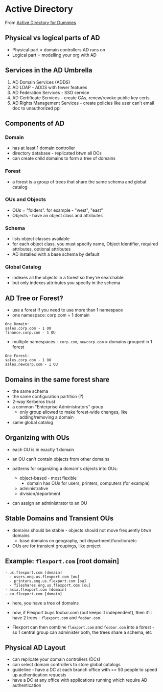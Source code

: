 # Active Directory

From [Active Directory for Dummies](https://www.amazon.com/Active-Directory-Dummies-Steve-Clines/dp/0470287209)

## Physical vs logical parts of AD

- Physical part = domain controllers AD runs on
- Logical part = modelling your org with AD

## Services in the AD Umbrella

1. AD Domain Services (ADDS)
2. AD LDAP - ADDS with fewer features
3. AD Federation Services - SSO service
4. AD Certificate Services - create CAs, renew/revoke public key certs
5. AD Rights Management Services - create policies like user can't email doc to unauthorized ppl

## Components of AD

### Domain

- has at least 1 domain controller
- directory database - replicated btwn all DCs
- can create child domains to form a tree of domains

### Forest

- a forest is a group of trees that share the same schema and global catalog

### OUs and Objects

- OUs = "folders". for example - "west", "east"
- Objects - have an object class and attributes

### Schema

- lists object classes available
- for each object class, you must specify name, Object Identifier, required attributes, optional attributes
- AD installed with a base schema by default

### Global Catalog

- indexes all the objects in a forest so they're searchable
- but only indexes attributes you specify in the schema

## AD Tree or Forest?

- use a forest if you need to use more than 1 namespace
- one namespace: corp.com = 1 domain

```
One Domain:
sales.corp.com - 1 OU
finance.corp.com - 1 OU
```

- multiple namespaces - `corp.com`, `newcorp.com` = domains grouped in 1 forest

```
One Forest:
sales.corp.com - 1 OU
sales.newcorp.com - 1 OU
```

## Domains in the same forest share

- the same schema
- the same configuration partition (?)
- 2-way Kerberos trust
- a common "Enterprise Administrators" group
  - only group allowed to make forest-wide changes, like adding/removing a domain
- same global catalog

## Organizing with OUs

- each OU is in exactly 1 domain
- an OU can't contain objects from other domains

- patterns for organizing a domain's objects into OUs:

  - object-based - most flexible
    - domain has OUs for users, printers, computers (for example)
  - administrative
  - division/department

- can assign an administrator to an OU

## Stable Domains and Transient OUs

- domains should be stable - objects should not move frequently btwn domains
  - base domains on geography, not department/function/etc
- OUs are for transient groupings, like project

## Example: `flexport.com` [root domain]

```
- us.flexport.com [domain]
  - users.eng.us.flexport.com [ou]
  - printers.eng.us.flexport.com [ou]
  - fileshares.eng.us.flexport.com [ou]
- asia.flexport.com [domain]
- eu.flexport.com [domain]
```

- here, you have a tree of domains

- now, if Flexport buys foobar.com (but keeps it independent), then it'll have
  2 trees - `flexport.com` and `foobar.com`
- Flexport can then combine `flexport.com` and `foobar.com` into a forest - so 1
  central group can administer both, the trees share a schema, etc

## Physical AD Layout

- can replicate your domain controllers (DCs)
- can select domain controllers to store global catalogs
- guideline - have a DC at each branch office with >= 50 people to speed up authentication requests
- have a DC at any office with applications running which require AD authentication
